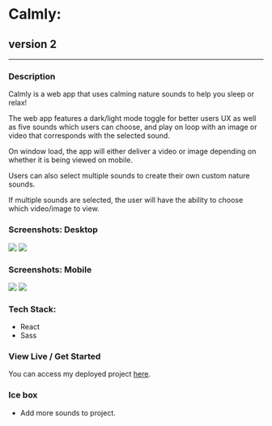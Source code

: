 <h1>Calmly:</h1>
<h2>version 2</h2>
<hr>
<h3>Description</h3>
<p>Calmly is a web app that uses calming nature sounds to help you sleep or relax!</p>
<p>The web app features a dark/light mode toggle for better users UX as well as five sounds which users can choose, and play on loop with an image or video that corresponds with the selected sound.</p>
<p>On window load, the app will either deliver a video or image depending on whether it is being viewed on mobile.</p>
<p>Users can also select multiple sounds to create their own custom nature sounds.</p>
<p>If multiple sounds are selected, the user will have the ability to choose which video/image to view.</p>
<h3>Screenshots: Desktop</h3>
<img src="https://i.imgur.com/Ayq335p.png" />
<img src="https://i.imgur.com/U7zglCu.png" />
<h3>Screenshots: Mobile</h3>
<div style="display: inline-block;">
  <img src="https://i.imgur.com/TSxN6tz.png" />
  <img src="https://i.imgur.com/N4jcQwM.png" />
</div>
<h3>Tech Stack:</h3>
<ul>
  <li>React</li>
  <li>Sass</li>
</ul>
<h3>View Live / Get Started </h3>
<p>You can access my deployed project <a href="https://nicoleww.github.io/calmly.v2/">here</a>.</p>
<h3>Ice box</h3>
  <ul>
    <li>Add more sounds to project.</li>
  </ul>
  
